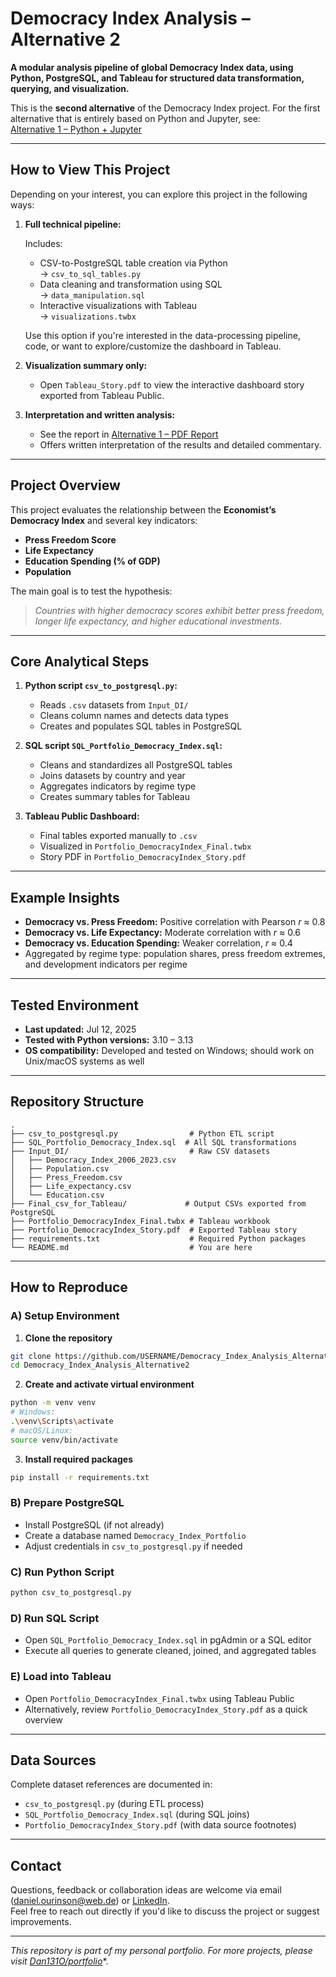 # Democracy Index Analysis – Alternative 2

**A modular analysis pipeline of global Democracy Index data, using Python, PostgreSQL, and Tableau for structured data transformation, querying, and visualization.**

This is the **second alternative** of the Democracy Index project. For the first alternative that is entirely based on Python and Jupyter, see:  
[Alternative 1 – Python + Jupyter](https://github.com/Dan131O/Democracy_Index_Analysis_Alternative1)  

---

## How to View This Project

Depending on your interest, you can explore this project in the following ways:

1. **Full technical pipeline:**

   Includes:
   - CSV-to-PostgreSQL table creation via Python  
   → `csv_to_sql_tables.py`
   - Data cleaning and transformation using SQL  
   → `data_manipulation.sql`
   - Interactive visualizations with Tableau  
   → `visualizations.twbx`

   Use this option if you're interested in the data-processing pipeline, code, or want to explore/customize the dashboard in Tableau.

2. **Visualization summary only:**

   - Open `Tableau_Story.pdf` to view the interactive dashboard story exported from Tableau Public.

3. **Interpretation and written analysis:**

   - See the report in [Alternative 1 – PDF Report](https://github.com/Dan131O/Democracy_Index_Analysis_Alternative1/blob/main/Project_Report.pdf)  
   - Offers written interpretation of the results and detailed commentary.

---

## Project Overview

This project evaluates the relationship between the **Economist’s Democracy Index** and several key indicators:

- **Press Freedom Score**
- **Life Expectancy**
- **Education Spending (% of GDP)**
- **Population**

The main goal is to test the hypothesis:

> *Countries with higher democracy scores exhibit better press freedom, longer life expectancy, and higher educational investments.*

---

## Core Analytical Steps

1. **Python script `csv_to_postgresql.py`:**
   - Reads `.csv` datasets from `Input_DI/`
   - Cleans column names and detects data types
   - Creates and populates SQL tables in PostgreSQL

2. **SQL script `SQL_Portfolio_Democracy_Index.sql`:**
   - Cleans and standardizes all PostgreSQL tables
   - Joins datasets by country and year
   - Aggregates indicators by regime type
   - Creates summary tables for Tableau

3. **Tableau Public Dashboard:**
   - Final tables exported manually to `.csv`
   - Visualized in `Portfolio_DemocracyIndex_Final.twbx`
   - Story PDF in `Portfolio_DemocracyIndex_Story.pdf`

---

## Example Insights

- **Democracy vs. Press Freedom:** Positive correlation with Pearson *r* ≈ 0.8
- **Democracy vs. Life Expectancy:** Moderate correlation with *r* ≈ 0.6
- **Democracy vs. Education Spending:** Weaker correlation, *r* ≈ 0.4
- Aggregated by regime type: population shares, press freedom extremes, and development indicators per regime

---

## Tested Environment

- **Last updated:** Jul 12, 2025  
- **Tested with Python versions:** 3.10 – 3.13  
- **OS compatibility:** Developed and tested on Windows; should work on Unix/macOS systems as well

---

## Repository Structure
```
.
├── csv_to_postgresql.py                # Python ETL script
├── SQL_Portfolio_Democracy_Index.sql  # All SQL transformations
├── Input_DI/                           # Raw CSV datasets
│   ├── Democracy_Index_2006_2023.csv
│   ├── Population.csv
│   ├── Press_Freedom.csv
│   ├── Life_expectancy.csv
│   └── Education.csv
├── Final_csv_for_Tableau/             # Output CSVs exported from PostgreSQL
├── Portfolio_DemocracyIndex_Final.twbx # Tableau workbook
├── Portfolio_DemocracyIndex_Story.pdf  # Exported Tableau story
├── requirements.txt                    # Required Python packages
└── README.md                           # You are here
```

---

## How to Reproduce

### A) Setup Environment

1. **Clone the repository**
```bash
git clone https://github.com/USERNAME/Democracy_Index_Analysis_Alternative2.git
cd Democracy_Index_Analysis_Alternative2
```

2. **Create and activate virtual environment**
```bash
python -m venv venv
# Windows:
.\venv\Scripts\activate
# macOS/Linux:
source venv/bin/activate
```

3. **Install required packages**
```bash
pip install -r requirements.txt
```

### B) Prepare PostgreSQL
- Install PostgreSQL (if not already)
- Create a database named `Democracy_Index_Portfolio`
- Adjust credentials in `csv_to_postgresql.py` if needed

### C) Run Python Script
```bash
python csv_to_postgresql.py
```

### D) Run SQL Script
- Open `SQL_Portfolio_Democracy_Index.sql` in pgAdmin or a SQL editor
- Execute all queries to generate cleaned, joined, and aggregated tables

### E) Load into Tableau
- Open `Portfolio_DemocracyIndex_Final.twbx` using Tableau Public
- Alternatively, review `Portfolio_DemocracyIndex_Story.pdf` as a quick overview

---

## Data Sources

Complete dataset references are documented in:

- `csv_to_postgresql.py` (during ETL process)
- `SQL_Portfolio_Democracy_Index.sql` (during SQL joins)
- `Portfolio_DemocracyIndex_Story.pdf` (with data source footnotes)

---

## Contact

Questions, feedback or collaboration ideas are welcome via email (daniel.ourinson@web.de) or [LinkedIn](https://www.linkedin.com/in/daniel-ourinson-phd-200755143/).  
Feel free to reach out directly if you'd like to discuss the project or suggest improvements.

---

*This repository is part of my personal portfolio. For more projects, please visit* [*Dan131O/portfolio*](https://github.com/Dan131O/portfolio)*.

